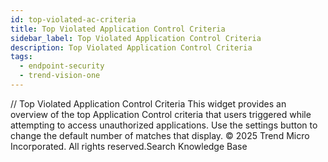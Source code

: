 ```yaml
---
id: top-violated-ac-criteria
title: Top Violated Application Control Criteria
sidebar_label: Top Violated Application Control Criteria
description: Top Violated Application Control Criteria
tags:
  - endpoint-security
  - trend-vision-one
---
```


/*<![CDATA[*/ $('#title').html($('meta[name=map-description]').attr('content')); /*]]>*/ Top Violated Application Control Criteria This widget provides an overview of the top Application Control criteria that users triggered while attempting to access unauthorized applications. Use the settings button to change the default number of matches that display. © 2025 Trend Micro Incorporated. All rights reserved.Search Knowledge Base
